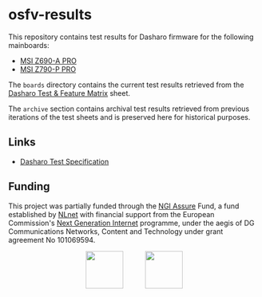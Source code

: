 <!--
SPDX-FileCopyrightText: 2024 3mdeb Sp. z o. o.

SPDX-License-Identifier: CC-BY-SA-4.0
-->

# osfv-results

This repository contains test results for Dasharo firmware for the following
mainboards:

- [MSI Z690-A PRO](./boards/msi/ms7d25)
- [MSI Z790-P PRO](./boards/msi/ms7e06)

The `boards` directory contains the current test results retrieved from the
[Dasharo Test & Feature Matrix](https://docs.google.com/spreadsheets/d/1wSE6xA3K3nXewwLn5lV39_2wZL1kg5AkGb4mvmG3bwE/edit#gid=736501945)
sheet.

The `archive` section contains archival test results retrieved from previous
iterations of the test sheets and is preserved here for historical purposes.

## Links

- [Dasharo Test Specification](https://docs.dasharo.com/unified-test-documentation/overview/)

## Funding

This project was partially funded through the
[NGI Assure](https://nlnet.nl/assure) Fund, a fund established by
[NLnet](https://nlnet.nl/) with financial support from the European
Commission's [Next Generation Internet](https://ngi.eu/) programme, under the
aegis of DG Communications Networks, Content and Technology under grant
agreement No 101069594.

<!-- markdownlint-disable-next-line MD033 -->
<p align="center">
<img src="https://nlnet.nl/logo/banner.svg" height="75">
&nbsp;&nbsp;&nbsp;&nbsp;&nbsp;&nbsp;&nbsp;&nbsp;&nbsp;
<img src="https://nlnet.nl/image/logos/NGIAssure_tag.svg" height="75">
</p>
<!-- markdownlint-enable-next-line MD033 -->
